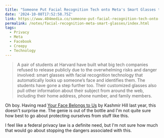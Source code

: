 ```yaml
---
title: "Someone Put Facial Recognition Tech onto Meta's Smart Glasses to Instantly Dox Strangers"
date: '2024-10-08T17:52:58.75Z'
link: https://www.404media.co/someone-put-facial-recognition-tech-onto-metas-smart-glasses-to-instantly-dox-strangers/
permalink: /notes/facial-recognition-meta-smart-glasses/index.html
tags:
  - Privacy
  - Meta
  - Facebook
  - Creepy
  - Technology
---
```


> A pair of students at Harvard have built what big tech companies refused to release publicly due to the overwhelming risks and danger involved: smart glasses with facial recognition technology that automatically looks up someone’s face and identifies them. The students have gone a step further too. Their customized glasses also pull other information about their subject from around the web, including their home address, phone number, and family members.

Oh boy. Having read [Your Face Belongs to Us](https://kpwags.com/books/kashmir-hill-your-face-belongs-to-us/) by Kashmir Hill last year, this doesn't surprise me. The genie is out of the bottle and I'm not quite sure how best to go about protecting ourselves from stuff like this.

I feel like a federal privacy law is a definite need, but I'm not sure how much that would go about stopping the dangers associated with this.